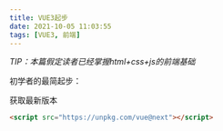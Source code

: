 ```yaml
---
title: VUE3起步
date: 2021-10-05 11:03:55
tags: [VUE3, 前端]
---
```


*TIP：本篇假定读者已经掌握html+css+js的前端基础*

初学者的最简起步：

获取最新版本

```html
<script src="https://unpkg.com/vue@next"></script>
```

